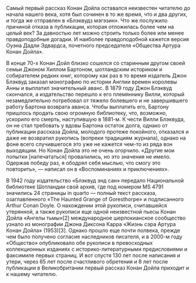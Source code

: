 <!--2015-12-07 22:05:23-->Самый первый рассказ Конан Дойла оставался неизвестен читателю до начала нашего века, хотя был сочинен в то же время, что и два других, и тогда же отправлен в «Блэквудз мэгэзин». Что же послужило причиной отказа в публикации, которая отложилась более чем на целый век? За давностью лет можно строить только более или менее правдоподобные догадки. И наиболее правдоподобной кажется версия Оуэна Дадли Эдвардса, почетного председателя «Общества Артура Конан Дойла».

В конце 70-х Конан Дойл близко сошелся со старинным другом своей семьи Джоном Хиллом Бартоном, шотландским историком и собирателем редких книг, которому как раз в то время издатель Джон Блэквуд заказал монографию по истории Англии времен королевы Анны и выплатил значительный аванс. В 1879 году Джон Блэквуд скончался, а издательство перешло к его племяннику Вилли, который незамедлительно потребовал от тяжело болевшего и не завершившего работу Бартона возврата аванса. Чтобы выплатить его, Бартону пришлось продать свою огромную библиотеку, что, возможно, ускорило его смерть, наступившую в 1881-м. К чести Вилли Блэквуда, он не стал требовать у вдовы Бартона остаток долга, однако от публикации рассказа Дойла, молодого протеже покойного, отказался и даже не возвратил рукопись (вопреки традициям журнала), однако на фоне всего случившегося это уже не кажется чем-то из ряда вон выходящим. Но Конан Дойла это не очень огорчило. «Другие мои попытки [напечататься] провалились, но это значения не имело. Одержав победу раз, я ободрял себя мыслью, что смогу это повторить», — написал он в «Воспоминаниях и приключениях».

В 1942 году издательство «Блэквуд энд сан» передало Национальной библиотеке Шотландии свой архив, где под номером MS 4791 значились 24 страницы in quarto — полный текст рассказа, озаглавленного «The Haunted Grange of Goresthorpe» и подписанного Arthur Conan Doyle. О нахождении этой рукописи, считавшейся утерянной, а также рукописи еще одной неизвестной пьесы Конан Дойла «Ангелы тьмы»[2] международное шерлокианское сообщество узнало из монографии Джона Диксона Карра «Жизнь сэра Артура Конан Дойла» (1953)[3]. Однако прошло еще почти полвека, прежде чем было получено согласие наследников писателя, и в 2000-м году «Общество» опубликовало обе рукописи в превосходных коллекционных изданиях с историко-литературными предисловиями и факсимиле первых страниц.
И вот спустя 130 лет после написания и утери, через 65 лет после счастливого обретения и 8 лет после публикации в Великобритании первый рассказ Конан Дойла приходит и к нашему читателю.